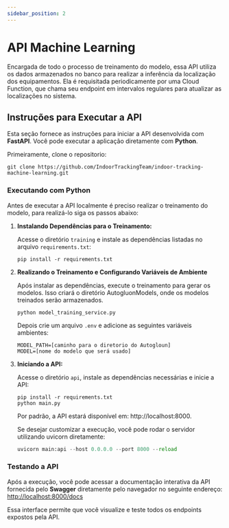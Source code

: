 ```yaml
---
sidebar_position: 2
---
```


# API Machine Learning

Encargada de todo o processo de treinamento do modelo, essa API utiliza os dados armazenados no banco para realizar a inferência da localização dos equipamentos. Ela é requisitada periodicamente por uma Cloud Function, que chama seu endpoint em intervalos regulares para atualizar as localizações no sistema.

## Instruções para Executar a API

Esta seção fornece as instruções para iniciar a API desenvolvida com **FastAPI**. Você pode executar a aplicação diretamente com **Python**.

Primeiramente, clone o repositorio:
```
git clone https://github.com/IndoorTrackingTeam/indoor-tracking-machine-learning.git
```

### Executando com Python
Antes de executar a API localmente é preciso realizar o treinamento do modelo, para realizá-lo siga os passos abaixo:

1. **Instalando Dependências para o Treinamento:**

	Acesse o diretório `training` e instale as dependências listadas no arquivo     `requirements.txt`:
    ```
	pip install -r requirements.txt
    ```

2. **Realizando o Treinamento e Configurando Variáveis de Ambiente**

    Após instalar as dependências, execute o treinamento para gerar os modelos. Isso criará o diretório AutogluonModels, onde os modelos treinados serão armazenados.

    ```
    python model_training_service.py
    ```

    Depois crie um arquivo `.env` e adicione as seguintes variáveis ambientes:
    ```
    MODEL_PATH=[caminho para o diretorio do Autogloun]
    MODEL=[nome do modelo que será usado]
    ```


3. **Iniciando a API:**

	Acesse o diretório `api`, instale as dependências necessárias e inicie a API:
    ```
	pip install -r requirements.txt
    python main.py
    ```

	Por padrão, a API estará disponível em: http://localhost:8000.

	Se desejar customizar a execução, você pode rodar o servidor utilizando uvicorn diretamente:

    ```python
	uvicorn main:api --host 0.0.0.0 --port 8000 --reload
    ```

### Testando a API

Após a execução, você pode acessar a documentação interativa da API fornecida pelo **Swagger** diretamente pelo navegador no seguinte endereço:
[http://localhost:8000/docs](http://localhost:8000/docs)

Essa interface permite que você visualize e teste todos os endpoints expostos pela API.

